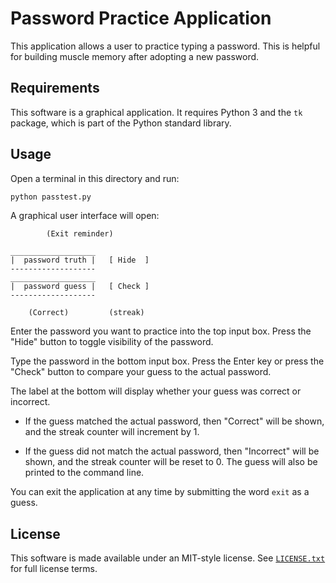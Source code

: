 <!--
Password Practice Application
Copyright 2023-2024 Kevin Palmowski
Full license terms in LICENSE.txt
-->

# Password Practice Application

This application allows a user to practice typing a password.
This is helpful for building muscle memory after adopting a new password.


## Requirements

This software is a graphical application.
It requires Python 3 and the `tk` package,
which is part of the Python standard library.


## Usage

Open a terminal in this directory and run:

```bash
python passtest.py
```

A graphical user interface will open:

```text
        (Exit reminder)

___________________
|  password truth |   [ Hide  ]
-------------------
___________________
|  password guess |   [ Check ]
-------------------

    (Correct)         (streak)
```

Enter the password you want to practice into the top input box.
Press the "Hide" button to toggle visibility of the password.

Type the password in the bottom input box.
Press the Enter key or press the "Check" button to compare your guess
to the actual password.

The label at the bottom will display whether your guess was correct
or incorrect.

* If the guess matched the actual password, then "Correct" will be shown,
    and the streak counter will increment by 1.

* If the guess did not match the actual password, then "Incorrect" will
    be shown, and the streak counter will be reset to 0.
    The guess will also be printed to the command line.

You can exit the application at any time by submitting the word
    `exit`
as a guess.


## License

This software is made available under an MIT-style license.
See [`LICENSE.txt`](./LICENSE.txt) for full license terms.
